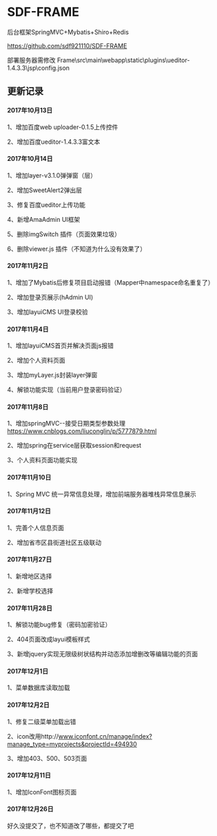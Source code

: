 # SDF-FRAME
后台框架SpringMVC+Mybatis+Shiro+Redis

https://github.com/sdf921110/SDF-FRAME

部署服务器需修改 Frame\src\main\webapp\static\plugins\ueditor-1.4.3.3\jsp\config.json

## 更新记录

#### 2017年10月13日

1、增加百度web uploader-0.1.5上传控件

2、增加百度ueditor-1.4.3.3富文本

#### 2017年10月14日

1、增加layer-v3.1.0弹弹窗（层）

2、增加SweetAlert2弹出层

3、修复百度ueditor上传功能

4、新增AmaAdmin UI框架

5、删除imgSwitch 插件（页面效果垃圾）

6、删除viewer.js 插件（不知道为什么没有效果了）

#### 2017年11月2日

1、增加了Mybatis后修复项目启动报错（Mapper中namespace命名重复了）

2、增加登录页展示(hAdmin UI)

3、增加layuiCMS UI登录校验

#### 2017年11月4日

1、增加layuiCMS首页并解决页面js报错

2、增加个人资料页面

3、增加myLayer.js封装layer弹窗

4、解锁功能实现（当前用户登录密码验证）

#### 2017年11月8日

1、增加springMVC--接受日期类型参数处理 https://www.cnblogs.com/liuconglin/p/5777879.html

2、增加spring在service层获取session和request

3、个人资料页面功能实现

#### 2017年11月10日

1、Spring MVC 统一异常信息处理，增加前端服务器堆栈异常信息展示

#### 2017年11月12日

1、完善个人信息页面

2、增加省市区县街道社区五级联动

#### 2017年11月27日

1、新增地区选择

2、新增学校选择

#### 2017年11月28日

1、解锁功能bug修复（密码加密验证）

2、404页面改成layui模板样式

3、新增jquery实现无限级树状结构并动态添加增删改等编辑功能的页面

#### 2017年12月1日

1、菜单数据库读取加载

#### 2017年12月2日

1、修复二级菜单加载出错

2、icon改用http://www.iconfont.cn/manage/index?manage_type=myprojects&projectId=494930

3、增加403、500、503页面

#### 2017年12月11日

1、增加IconFont图标页面

#### 2017年12月26日

好久没提交了，也不知道改了哪些，都提交了吧